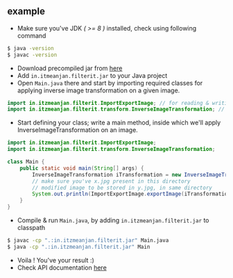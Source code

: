 ## example

- Make sure you've JDK _( >= 8 )_ installed, check using following command

```bash
$ java -version
$ javac -version
```

- Download precompiled jar from [here](../release/in.itzmeanjan.filterit.jar)
- Add `in.itmeanjan.filterit.jar` to your Java project
- Open `Main.java` there and start by importing required classes for applying inverse image transformation on a given image.

```java
import in.itzmeanjan.filterit.ImportExportImage; // for reading & writing images
import in.itzmeanjan.filterit.transform.InverseImageTransformation; // implementation of inverse image transformation
```

- Start defining your class; write a main method, inside which we'll apply InverseImageTransformation on an image.

```java
import in.itzmeanjan.filterit.ImportExportImage;
import in.itzmeanjan.filterit.transform.InverseImageTransformation;

class Main {
    public static void main(String[] args) {
        InverseImageTransformation iTransformation = new InverseImageTransformation();
        // make sure you've x.jpg present in this directory
        // modified image to be stored in y.jpg, in same directory
        System.out.println(ImportExportImage.exportImage(iTransformation.transform("./x.jpg"), "./y.jpg"));
    }
}
```

- Compile & run `Main.java`, by adding `in.itzmeanjan.filterit.jar` to classpath

```bash
$ javac -cp ".:in.itzmeanjan.filterit.jar" Main.java
$ java -cp ".:in.itzmeanjan.filterit.jar" Main
```

- Voila ! You've your result :)
- Check API documentation [here](https://itzmeanjan.github.io/filterIt/javadoc/)
